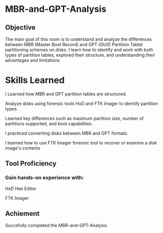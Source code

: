 # MBR-and-GPT-Analysis

## Objective

The main goal of this room is to understand and analyze the differences between MBR (Master Boot Record) and GPT (GUID Partition Table) partitioning schemes on disks. I learn how to identify and work with both types of partition tables, explored their structure, and understanding their advantages and limitations


# Skills Learned
 
I Learned how MBR and GPT partition tables are structured.

Analyze disks using forensic  tools HxD and FTK Imager to identify partition types.

Learned key differences such as maximum partition size, number of partitions supported, and boot capabilities.

I practiced converting disks between MBR and GPT formats.


 I learned how to use FTK Imager forensic tool to recover or examine a disk image's contents

## Tool Proficiency
### Gain hands-on experience with:

HxD Hex Editor

FTK Imager


## Achiement

Succefully completed the MBR-and-GPT-Analysis
